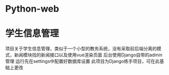 # Python-web
# 学生信息管理
项目关于学生信息管理，类似于一个小型的教务系统，没有采取前后端分离的模式，新闻模块找的新闻接口以及使用vue渲染页面
后台使用Django自带的admin管理
运行先在settings中配置好数据库设置
此项目为Django练手项目，可在此基础上更改
